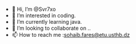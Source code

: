 - 👋 Hi, I’m @Svr7xo
- 👀 I’m interested in coding.
- 🌱 I’m currently learning java.
- 💞️ I’m looking to collaborate on ..
- 📫 How to reach me :sohaib.fares@etu.usthb.dz

<!---
Svr7xo/Svr7xo is a ✨ special ✨ repository because its `README.md` (this file) appears on your GitHub profile.
You can click the Preview link to take a look at your changes.
--->
